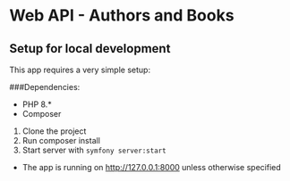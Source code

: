 Web API - Authors and Books
===================

## Setup for local development
This app requires a very simple setup:

###Dependencies:

- PHP 8.*
- Composer

1. Clone the project
2. Run composer install
3. Start server with `symfony server:start`

- The app is running on http://127.0.0.1:8000 unless otherwise specified
